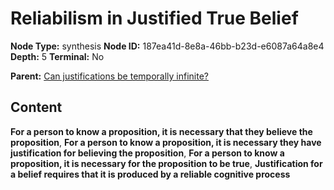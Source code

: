 # Reliabilism in Justified True Belief

**Node Type:** synthesis
**Node ID:** 187ea41d-8e8a-46bb-b23d-e6087a64a8e4
**Depth:** 5
**Terminal:** No

**Parent:** [Can justifications be temporally infinite?](can-justifications-be-temporally-infinite-antithesis-0936ba45-e2f2-45db-8b82-1128be2faa35.md)

## Content

**For a person to know a proposition, it is necessary that they believe the proposition**, **For a person to know a proposition, it is necessary they have justification for believing the proposition**, **For a person to know a proposition, it is necessary for the proposition to be true**, **Justification for a belief requires that it is produced by a reliable cognitive process**
